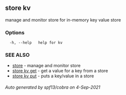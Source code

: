 ## store kv

manage and monitor store for in-memory key value store

### Options

```
  -h, --help   help for kv
```

### SEE ALSO

* [store](store.md)	 - manage and monitor store
* [store kv get](store_kv_get.md)	 - get a value for a key from a store 
* [store kv put](store_kv_put.md)	 - puts a key/value in a store

###### Auto generated by spf13/cobra on 4-Sep-2021
